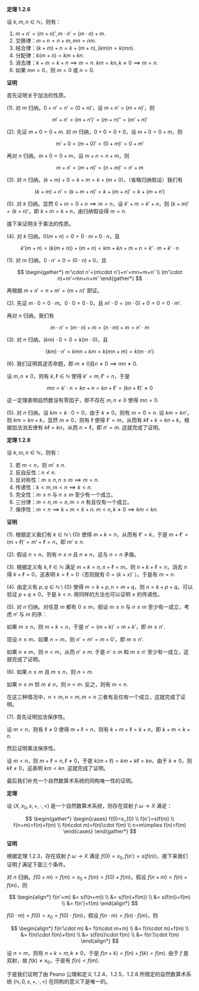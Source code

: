 **定理 1.2.6**

设 $k,m,n \in \mathbb{N}$，则有：

1. $m+n'=(m+n)',m \cdot n'=(m \cdot n)+m$.
2. 交换律：$m+n=n+m,mn=nm$.
3. 结合律：$(k+m)+n=k+(m+n),(km)n=k(mn)$.
4. 分配律：$k(m+n)=km+kn$.
5. 消去律：$k+m=k+n\implies m=n$. $km=kn,k\neq 0\implies m=n$.
6. 如果 $mn=0$，则 $m=0$ 或 $n=0$.

**证明**

首先证明关于加法的性质。

(1). 对 $m$ 归纳。$0+n'=n'=(0+n)'$，设 $m+n'=(m+n)'$，则

$$
m'+n'=(m+n')'=(m+n)''=(m'+n)'
$$

(2). 先证 $m+0=0+m$. 对 $m$ 归纳，$0+0=0+0$，设 $m+0=0+m$，则

$$
m'+0=(m+0)'=(0+m)'=0+m'
$$

再对 $n$ 归纳。$m+0=0+m$，设 $m+n=n+m$，则

$$
m+n'=(m+n)'=(n+m)'=n'+m
$$

(3). 对 $n$ 归纳。$(k+m)+0=k+m=k+(m+0)$，（省略归纳假设）我们有

$$
(k+m)+n'=(k+m+n)'=k+(m+n)'=k+(m+n')
$$

(5). 对 $k$ 归纳。显然 $0+m=0+n \implies m=n$，设 $k'+m=k'+n$，则 $(k+m)'=(k+n)'$，即 $k+m=k+n$，由归纳假设得 $m=n$.

接下来证明关于乘法的性质。

(4). 对 $k$ 归纳。$0(m+n)=0=0\cdot m+0\cdot n$，且

$$
k'(m+n)=(k(m+n))+(m+n)=km+kn+m+n=k'\cdot m+k'\cdot n
$$

(1). 对 $m$ 归纳。$0\cdot n'=0=(0\cdot n)+0$，且

$$
\begin{gather*}
m'\cdot n'=(m\cdot n')+n'=mn+m+n' \\
(m'\cdot n)+m'=mn+n+m'
\end{gather*}
$$

再根据 $m+n'=n+m'=(m+n)'$ 即证。

(2). 先证 $m\cdot 0=0\cdot m$。$0\cdot 0=0\cdot 0$，且 $m' \cdot 0=(m\cdot 0)+0=0=0\cdot m'$.

再对 $n$ 归纳。我们有

$$
m\cdot n'=(m\cdot n)+m=(n\cdot m)+m=n' \cdot m
$$

(3). 对 $n$ 归纳。$(km)\cdot 0=0=k(m\cdot 0)$，且

$$
(km)\cdot n'=kmn+km=k(mn+m)=k(m\cdot n')
$$

(6). 我们证明其逆否命题，即 $m\neq 0 \text{且} n\neq 0\implies mn\neq 0$.

设 $m,n\neq 0$，则有 $k,\ell \in \mathbb{N}$ 使得 $k'=m,\ell'=n$，于是

$$
mn=k'\cdot n=kn+n=kn+\ell'=(kn+\ell)'\neq 0
$$

这一定理表明自然数没有零因子，即不存在 $m,n\neq 0$ 使得 $mn=0$.

(5). 对 $n$ 归纳。设 $km=k\cdot 0=0$，由于 $k\neq 0$，则有 $m=0=n$. 设 $km=kn'$，则 $km=kn+k$，显然 $m\neq 0$，则有 $\ell$ 使得 $\ell'=m$，从而有 $k\ell+k=kn+k$，根据加法消去律有 $k\ell=kn$，从而 $n=\ell$，即 $n'=m$. 这就完成了证明。

**定理 1.2.8**

设 $k,m,n \in \mathbb{N}$，则有：

1. 若 $m<n$，则 $m'\leq n$.
2. 反自反性：$n \not< n$.
3. 反对称性：$m\leq n,n\leq m \implies m=n$.
4. 传递性：$k<m,m<n \implies k<n$.
5. 完全性：$m\leq n$ 与 $n\leq m$ 至少有一个成立。
6. 三分律：$m<n,m=n,m>n$ 有且仅有一个成立。
7. 保序性：$m<n\implies k+m<k+n$. $m<n,k\neq 0\implies km<kn$.

**证明**

(1). 根据定义我们有 $k \in \mathbb{N} \setminus \{ 0 \}$ 使得 $m+k=n$，从而有 $\ell'=k$，于是 $m+\ell'=(m+\ell)'=m'+\ell=n$，即 $m'\leq n$.

(2). 假设 $n<n$，则有 $n\leq n$ 且 $n\neq n$，这与 $n=n$ 矛盾。

(3). 根据定义有 $k,\ell \in \mathbb{N}$ 满足 $m+k=n,n+\ell=m$，则 $n+k+\ell=n$，消去 $n$ 得 $k+\ell=0$，这表明 $k=\ell=0$（否则就有 $0=(k+x)'$ ）。于是有 $m=n$.

(4). 由定义有 $p,q \in \mathbb{N}\setminus \{ 0 \}$ 使得 $m=k+p,n=m+q$，则 $n=k+p+q$，可以验证 $p+q\neq 0$，于是 $k<n$. 用同样的方法也可以证明 $\leq$ 的传递性。

(5). 对 $n$ 归纳。对任意 $m$ 都有 $0\leq m$，假设 $m\leq n$ 与 $n\leq m$ 至少有一成立，考虑 $n'$ 与 $m$ 的序：

如果 $m\leq n$，则 $m+k=n$，于是 $n'=(m+k)'=m+k'$，即 $m\leq n'$.

现设 $n\leq m$，如果 $n=m$，则 $n'=m'=m+0'$，即 $m\leq n'$.

如果 $n\neq m$，则 $n<m$，从而 $n'\leq m$. 于是 $n'\leq m$ 和 $m\leq n'$ 至少有一成立，这就完成了证明。

(6). 如果 $n\leq m$ 且 $m\leq n$，则 $n=m$.

如果 $n\leq m$ 但 $m \not\leq n$，则 $n<m$. 反之，则有 $m<n$. 

在这三种情况中，$n<m,n=m,m<n$ 三者有且仅有一个成立，这就完成了证明。

(7). 首先证明加法保序性。

设 $m<n$，则有 $\ell\neq 0$ 使得 $m+\ell=n$，则有 $k+m+\ell=k+n$，即 $k+m<k+n$.

然后证明乘法保序性。

设 $m<n$，则 $m+\ell=n,\ell\neq 0$，于是 $k(m+\ell)=km+k\ell=kn$，由于 $k\neq 0$，则 $k\ell\neq 0$，这表明 $km<kn$. 这就完成了证明。

最后我们补充一个自然数算术系统的同构唯一性的证明。

**定理**

设 $(X,x_{0},s,+,\cdot,<)$ 是一个自然数算术系统，则存在双射 $f\colon \omega\to X$ 满足：

$$
\begin{gather*}
\begin{cases}
f(0)=x_{0} \\
f(n')=s(f(n)) \\
f(n+m)=f(n)+f(m) \\
f(n\cdot m)=f(n)\cdot f(m) \\
n<m\implies f(n)<f(m)
\end{cases}
\end{gather*}
$$

**证明**

根据定理 1.2.3，存在双射 $f\colon \omega\to X$ 满足 $f(0)=x_{0},f(n')=s(f(n))$，接下来我们证明 $f$ 满足下面三个条件。

对 $n$ 归纳。$f(0+m)=f(m)=x_{0}+f(m)=f(0)+f(m)$，假设 $f(n+m)=f(n)+f(m)$，则

$$
\begin{align*}
f(n'+m) &= s(f(n+m)) \\
&= s(f(n)+f(m)) \\
&= s(f(n))+f(m) \\
&= f(n')+f(m)
\end{align*}
$$

$f(0\cdot m)=f(0)=x_{0}=f(0)\cdot f(m)$，假设 $f(n\cdot m)=f(n)\cdot f(m)$，则

$$
\begin{align*}
f(n'\cdot m) &= f(n\cdot m+m) \\
&= f(n\cdot m)+f(m) \\
&= f(n)\cdot f(m)+f(m) \\
&= s(f(n))\cdot f(m) \\
&= f(n')\cdot f(m)
\end{align*}
$$

设 $n<m$，则有 $n+k=m,k\neq 0$，于是 $f(n+k)=f(n)+f(k)=f(m)$. 由于 $f$ 是双射，故 $f(k)\neq x_{0}$，于是有 $f(n)<f(m)$.

于是我们证明了由 Peano 公理和定义 1.2.4，1.2.5，1.2.8 所限定的自然数算术系统 $(\mathbb{N},0,s,+,\cdot,<)$ 在同构的意义下是唯一的。
